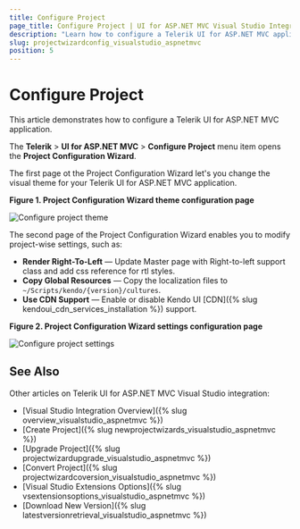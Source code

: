 ```yaml
---
title: Configure Project
page_title: Configure Project | UI for ASP.NET MVC Visual Studio Integration
description: "Learn how to configure a Telerik UI for ASP.NET MVC application."
slug: projectwizardconfig_visualstudio_aspnetmvc
position: 5
---
```


# Configure Project

This article demonstrates how to configure a Telerik UI for ASP.NET MVC application.

The **Telerik** > **UI for ASP.NET MVC** > **Configure Project** menu item opens the **Project Configuration Wizard**.

The first page ot the Project Configuration Wizard let's you change the visual theme for your Telerik UI for ASP.NET MVC application.

**Figure 1. Project Configuration Wizard theme configuration page**

![Configure project theme](/aspnet-mvc/vs-integration/images/configure_theme.png)

The second page of the Project Configuration Wizard enables you to modify project-wise settings, such as:

- **Render Right-To-Left** &mdash; Update Master page with Right-to-left support class and add css reference for rtl styles.
- **Copy Global Resources** &mdash; Copy the localization files to `~/Scripts/kendo/{version}/cultures`.
- **Use CDN Support** &mdash; Enable or disable Kendo UI [CDN]({% slug kendoui_cdn_services_installation %}) support.

**Figure 2. Project Configuration Wizard settings configuration page**

![Configure project settings](/aspnet-mvc/vs-integration/images/configure_settings.png)

## See Also

Other articles on Telerik UI for ASP.NET MVC Visual Studio integration:

* [Visual Studio Integration Overview]({% slug overview_visualstudio_aspnetmvc %})
* [Create Project]({% slug newprojectwizards_visualstudio_aspnetmvc %})
* [Upgrade Project]({% slug projectwizardupgrade_visualstudio_aspnetmvc %})
* [Convert Project]({% slug projectwizardcoversion_visualstudio_aspnetmvc %})
* [Visual Studio Extensions Options]({% slug vsextensionsoptions_visualstudio_aspnetmvc %})
* [Download New Version]({% slug latestversionretrieval_visualstudio_aspnetmvc %})
